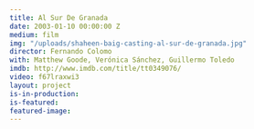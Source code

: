 ```yaml
---
title: Al Sur De Granada
date: 2003-01-10 00:00:00 Z
medium: film
img: "/uploads/shaheen-baig-casting-al-sur-de-granada.jpg"
director: Fernando Colomo
with: Matthew Goode, Verónica Sánchez, Guillermo Toledo
imdb: http://www.imdb.com/title/tt0349076/
video: f67lraxwi3
layout: project
is-in-production:
is-featured:
featured-image: 
---
```


